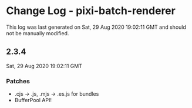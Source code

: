 # Change Log - pixi-batch-renderer

This log was last generated on Sat, 29 Aug 2020 19:02:11 GMT and should not be manually modified.

## 2.3.4
Sat, 29 Aug 2020 19:02:11 GMT

### Patches

- .cjs -> .js, .mjs -> .es.js for bundles
- BufferPool API!

